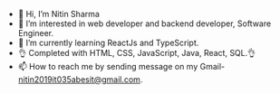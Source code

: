 - 👋 Hi, I’m Nitin Sharma
- 👀 I’m interested in web developer and backend developer, Software Engineer.
- 🌱 I’m currently learning ReactJs and TypeScript.
- 👌 Completed with HTML, CSS, JavaScript, Java, React, SQL.👌
- 📫 How to reach me by sending message on my Gmail- nitin2019it035abesit@gmail.com.
<!---
nitin1999n/nitin1999n is a ✨ special ✨ repository because its `README.md` (this file) appears on your GitHub profile.
You can click the Preview link to take a look at your changes.
--->

